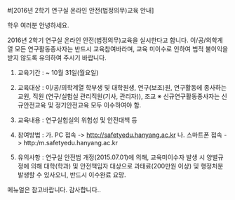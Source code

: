 ﻿#[2016년 2학기 연구실 온라인 안전(법정의무)교육 안내]

학우 여러분 안녕하세요.

2016년 2학기 연구실 온라인 안전(법정의무)교육을 실시한다고 합니다.
이/공/의학계열 모든 연구활동종사자는 반드시 교육참여바라며, 교육 미이수로 인하여 법적 불이익을 받지 않도록 유의하여 주시기 바랍니다.

1. 교육기간 : ~ 10월 31일(월요일)

2. 교육대상 : 이/공/의학계열 학부생 및 대학원생, 연구(보조)원, 연구활동에 종사하는 교원, 직원 (연구/실험실 관리직원(기사, 관리자)), 조교
※ 신규연구활동종사자는 신규안전교육 및 정기안전교육 모두 이수하여야 함.

3. 교육내용 : 연구실험실의 위험성 및 안전대책 등

4. 참여방법 :
가. PC 접속 -> http://safetyedu.hanyang.ac.kr
나. 스마트폰 접속 -> http:/m.safetyedu.hanyang.ac.kr

5. 유의사항 : 연구실 안전범 개정(2015.07.01)에 의해, 교육미이수자 발생 시 양벌규정에 의해 대학(학과) 및 안전책임자 대상으로 과태료(200만원 이상) 및 행정처분 발생할 수 있사오니, 반드시 이수완료 요망.

메뉴얼은 참고바랍니다.
감사합니다..